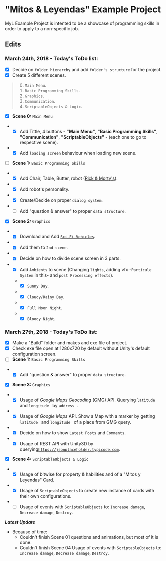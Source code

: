 # "Mitos & Leyendas" Example Project

MyL Example Project is intented to be a showcase of programming skills in order to apply to a non-specific job.

## Edits

### March 24th, 2018 - Today's ToDo list:
- [x] Decide on `folder hierarchy` and add `folder's structure` for the project.
- [x] Create 5 different scenes.
> 0. `Main Menu`.
> 1. `Basic Programming Skills`.
> 2. `Graphics`.
> 3. `Communication`.
> 4. `ScriptableObjects & Logic`.

- [x] **Scene 0:** `Main Menu`
 - - [x] Add Tittle, 4 buttons - **"Main Menu"**, **"Basic Programming Skills"**, **"Communication"**, **"ScriptableObjects"** - (each one to go to respective scene).
 - - [x] Add `loading screen` behaviour when loading new scene.  
- [ ] **Scene 1:** `Basic Programming Skills`
 - - [x] Add Chair, Table, Butter, robot ([Rick & Morty's](https://drive.google.com/open?id=0B0Jqct5CgXU2elVvUTl6SUI5T21SenhlQlhmMFpmWlVacG9J)).
 - - [x] Add robot's personality.
 - - [x] Create/Decide on proper `dialog system`.
 - - [ ] Add "question & answer" to proper `data structure`.
- [x] **Scene 2:** `Graphics` 
 - - [x] Download and Add [`Sci-Fi Vehicles`](http://devassets.com/assets/sci-fi-vehicles/).
 - - [x] Add them to `2nd scene`.
 - - [x] Decide on how to divide scene screen in 3 parts.
 - - [x] Add `Ambients` to scene (Changing `lights`, adding vfx -`Particule System` in this- and `post Processing effects`).
   - - [x] `Sunny Day`.
   - - [x] `Cloudy/Rainy Day`.
   - - [x] `Full Moon Night`.
   - - [x] `Bloody Night`.
   
 ### March 27th, 2018 - Today's ToDo list:
- [x] Make a "Build" folder and makes and exe file of project.
- [x] Check exe file open at 1280x720 by default without Unity's default configuration screen.
- [ ] **Scene 1:** `Basic Programming Skills`
 - - [x] Add "question & answer" to proper `data structure`.
- [x] **Scene 3:** `Graphics` 
 - - [x] Usage of *Google Maps Geocoding* (GMG) API. Querying  `latitude ` and  `longitude ` by  `address `.
 - - [x] Usage of *Google Maps* API. Show a Map with a marker by getting  `latitude ` and  `longitude ` of a place from GMG query.
 - - [x] Decide on how to show `Latest Posts` and `Comments`.
 - - [x] Usage of REST API with Unity3D by querying[`https://jsonplaceholder.typicode.com`](https://jsonplaceholder.typicode.com/).
- [x] **Scene 4:** `ScriptableObjects & Logic` 
 - - [x] Usage of bitwise for property & habilities and of a "Mitos y Leyendas" Card.
 - - [x] Usage of `ScriptableObjects` to create new instance of cards with their own configurations.
 - - [ ] Usage of events with `ScriptableObjects` to: `Increase damage`, `Decrease damage`, `Destroy`.

***Latest Update***
- Because of time:
  - Couldn't finish Scene 01 questions and animations, but most of it is done.
  - Couldn't finish Scene 04 Usage of events with `ScriptableObjects` to: `Increase damage`, `Decrease damage`, `Destroy`.

